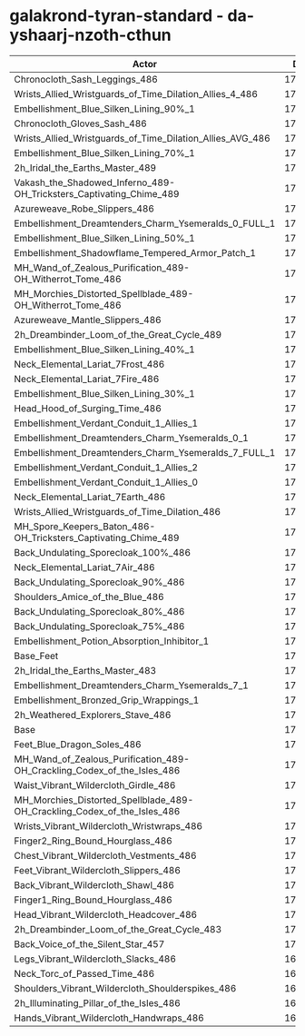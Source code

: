 # galakrond-tyran-standard - da-yshaarj-nzoth-cthun
| Actor | DPS | Increase |
|---|:---:|:---:|
|Chronocloth_Sash_Leggings_486|173983|1.88%|
|Wrists_Allied_Wristguards_of_Time_Dilation_Allies_4_486|173982|1.88%|
|Embellishment_Blue_Silken_Lining_90%_1|173980|1.88%|
|Chronocloth_Gloves_Sash_486|173851|1.80%|
|Wrists_Allied_Wristguards_of_Time_Dilation_Allies_AVG_486|173623|1.67%|
|Embellishment_Blue_Silken_Lining_70%_1|173327|1.49%|
|2h_Iridal_the_Earths_Master_489|173313|1.48%|
|Vakash_the_Shadowed_Inferno_489-OH_Tricksters_Captivating_Chime_489|173310|1.48%|
|Azureweave_Robe_Slippers_486|172969|1.28%|
|Embellishment_Dreamtenders_Charm_Ysemeralds_0_FULL_1|172772|1.17%|
|Embellishment_Blue_Silken_Lining_50%_1|172690|1.12%|
|Embellishment_Shadowflame_Tempered_Armor_Patch_1|172636|1.09%|
|MH_Wand_of_Zealous_Purification_489-OH_Witherrot_Tome_486|172596|1.07%|
|MH_Morchies_Distorted_Spellblade_489-OH_Witherrot_Tome_486|172458|0.98%|
|Azureweave_Mantle_Slippers_486|172439|0.97%|
|2h_Dreambinder_Loom_of_the_Great_Cycle_489|172418|0.96%|
|Embellishment_Blue_Silken_Lining_40%_1|172297|0.89%|
|Neck_Elemental_Lariat_7Frost_486|172210|0.84%|
|Neck_Elemental_Lariat_7Fire_486|172143|0.80%|
|Embellishment_Blue_Silken_Lining_30%_1|171853|0.63%|
|Head_Hood_of_Surging_Time_486|171785|0.59%|
|Embellishment_Verdant_Conduit_1_Allies_1|171759|0.58%|
|Embellishment_Dreamtenders_Charm_Ysemeralds_0_1|171755|0.57%|
|Embellishment_Dreamtenders_Charm_Ysemeralds_7_FULL_1|171748|0.57%|
|Embellishment_Verdant_Conduit_1_Allies_2|171737|0.56%|
|Embellishment_Verdant_Conduit_1_Allies_0|171712|0.55%|
|Neck_Elemental_Lariat_7Earth_486|171663|0.52%|
|Wrists_Allied_Wristguards_of_Time_Dilation_486|171659|0.52%|
|MH_Spore_Keepers_Baton_486-OH_Tricksters_Captivating_Chime_489|171426|0.38%|
|Back_Undulating_Sporecloak_100%_486|171400|0.36%|
|Neck_Elemental_Lariat_7Air_486|171361|0.34%|
|Back_Undulating_Sporecloak_90%_486|171330|0.32%|
|Shoulders_Amice_of_the_Blue_486|171288|0.30%|
|Back_Undulating_Sporecloak_80%_486|171266|0.29%|
|Back_Undulating_Sporecloak_75%_486|171213|0.26%|
|Embellishment_Potion_Absorption_Inhibitor_1|171100|0.19%|
|Base_Feet|171017|0.14%|
|2h_Iridal_the_Earths_Master_483|170936|0.09%|
|Embellishment_Dreamtenders_Charm_Ysemeralds_7_1|170910|0.08%|
|Embellishment_Bronzed_Grip_Wrappings_1|170868|0.05%|
|2h_Weathered_Explorers_Stave_486|170864|0.05%|
|Base|170777|0.00%|
|Feet_Blue_Dragon_Soles_486|170748|-0.02%|
|MH_Wand_of_Zealous_Purification_489-OH_Crackling_Codex_of_the_Isles_486|170624|-0.09%|
|Waist_Vibrant_Wildercloth_Girdle_486|170557|-0.13%|
|MH_Morchies_Distorted_Spellblade_489-OH_Crackling_Codex_of_the_Isles_486|170472|-0.18%|
|Wrists_Vibrant_Wildercloth_Wristwraps_486|170447|-0.19%|
|Finger2_Ring_Bound_Hourglass_486|170354|-0.25%|
|Chest_Vibrant_Wildercloth_Vestments_486|170287|-0.29%|
|Feet_Vibrant_Wildercloth_Slippers_486|170237|-0.32%|
|Back_Vibrant_Wildercloth_Shawl_486|170211|-0.33%|
|Finger1_Ring_Bound_Hourglass_486|170203|-0.34%|
|Head_Vibrant_Wildercloth_Headcover_486|170151|-0.37%|
|2h_Dreambinder_Loom_of_the_Great_Cycle_483|170118|-0.39%|
|Back_Voice_of_the_Silent_Star_457|170066|-0.42%|
|Legs_Vibrant_Wildercloth_Slacks_486|169978|-0.47%|
|Neck_Torc_of_Passed_Time_486|169950|-0.48%|
|Shoulders_Vibrant_Wildercloth_Shoulderspikes_486|169910|-0.51%|
|2h_Illuminating_Pillar_of_the_Isles_486|169832|-0.55%|
|Hands_Vibrant_Wildercloth_Handwraps_486|169824|-0.56%|
